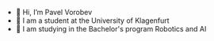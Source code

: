 - 👋 Hi, I’m Pavel Vorobev
- 👀 I am a student at the University of Klagenfurt
- 🌱 I am studying in the Bachelor's program Robotics and AI



